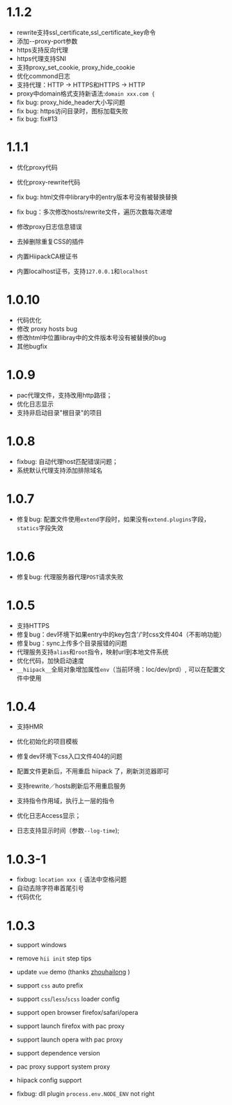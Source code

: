 # 1.1.2

* rewrite支持ssl_certificate,ssl_certificate_key命令
* 添加--proxy-port参数
* https支持反向代理
* https代理支持SNI
* 支持proxy_set_cookie, proxy_hide_cookie
* 优化commond日志
* 支持代理：HTTP -> HTTPS和HTTPS  -> HTTP
* proxy中domain格式支持新语法:`domain xxx.com {`
* fix bug: proxy_hide_header大小写问题
* fix bug: https访问目录时，图标加载失败
* fix bug: fix#13

# 1.1.1

* 优化proxy代码
* 优化proxy-rewrite代码
* fix bug: html文件中library中的entry版本号没有被替换替换
* fix bug：多次修改hosts/rewrite文件，遍历次数每次递增
* 修改proxy日志信息错误
* 去掉删除重复CSS的插件

* 内置HiipackCA根证书
* 内置localhost证书，支持`127.0.0.1`和`localhost`

# 1.0.10

* 代码优化
* 修改 proxy hosts bug
* 修改html中位置libray中的文件版本号没有被替换的bug
* 其他bugfix

# 1.0.9

* pac代理文件，支持改用http路径；
* 优化日志显示
* 支持非启动目录"根目录"的项目

# 1.0.8

* fixbug: 自动代理host匹配错误问题；
* 系统默认代理支持添加排除域名

# 1.0.7

* 修复bug: 配置文件使用`extend`字段时，如果没有`extend.plugins`字段，`statics`字段失效

# 1.0.6

* 修复bug: 代理服务器代理`POST`请求失败

# 1.0.5

* 支持HTTPS
* 修复bug：dev环境下如果entry中的key包含'/'时css文件404（不影响功能）
* 修复bug：sync上传多个目录报错的问题
* 代理服务支持`alias`和`root`指令，映射url到本地文件系统
* 优化代码，加快启动速度
* `__hiipack__`全局对象增加属性`env`（当前环境：loc/dev/prd）, 可以在配置文件中使用

# 1.0.4

* 支持HMR
* 优化初始化的项目模板
* 修复dev环境下css入口文件404的问题

* 配置文件更新后，不用重启 hiipack 了，刷新浏览器即可
* 支持rewrite／hosts刷新后不用重启服务
* 支持指令作用域，执行上一层的指令

* 优化日志Access显示；
* 日志支持显示时间（参数`--log-time`);

# 1.0.3-1

* fixbug: `location xxx {` 语法中空格问题
* 自动去除字符串首尾引号
* 代码优化

# 1.0.3

* support windows

* remove `hii init` step tips
* update `vue` demo (thanks [zhouhailong](https://github.com/zhouhailong) )

* support `css` auto prefix
* support `css`/`less`/`scss` loader config

* support open browser firefox/safari/opera
* support launch firefox with pac proxy
* support launch opera with pac proxy
* support dependence version

* pac proxy support system proxy

* hiipack config support

* fixbug: dll plugin `process.env.NODE_ENV` not right
